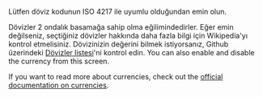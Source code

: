 Lütfen döviz kodunun ISO 4217 ile uyumlu olduğundan emin olun.

Dövizler 2 ondalık basamağa sahip olma eğilimindedirler. Eğer emin değilseniz, seçtiğiniz dövizler hakkında daha fazla bilgi için Wikipedia'yı kontrol etmelisiniz. Dövizinizin değerini bilmek istiyorsanız, Github üzerindeki [Dövizler listesi](https://github.com/xsolla/currency-format/blob/master/currency-format.json)'ni kontrol edin. You can also enable and disable the currency from this screen.

If you want to read more about currencies, check out the [official documentation on currencies](https://docs.firefly-iii.org/concepts/currencies).